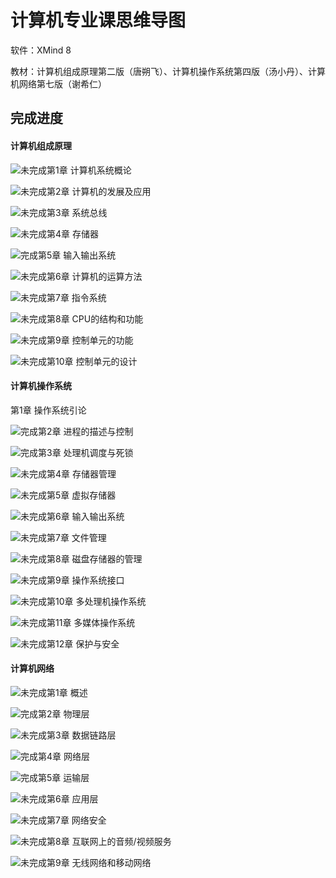 # 计算机专业课思维导图



软件：XMind 8

教材：计算机组成原理第二版（唐朔飞）、计算机操作系统第四版（汤小丹）、计算机网络第七版（谢希仁）





## 完成进度

#### 计算机组成原理

![未完成](https://img.shields.io/badge/%E5%AE%8C%E6%88%90%E7%8A%B6%E6%80%81-%E6%9C%AA%E5%AE%8C%E6%88%90-red.svg)第1章  计算机系统概论

![未完成](https://img.shields.io/badge/%E5%AE%8C%E6%88%90%E7%8A%B6%E6%80%81-%E6%9C%AA%E5%AE%8C%E6%88%90-red.svg)第2章  计算机的发展及应用

![未完成](https://img.shields.io/badge/%E5%AE%8C%E6%88%90%E7%8A%B6%E6%80%81-%E6%9C%AA%E5%AE%8C%E6%88%90-red.svg)第3章  系统总线

![未完成](https://img.shields.io/badge/%E5%AE%8C%E6%88%90%E7%8A%B6%E6%80%81-%E6%9C%AA%E5%AE%8C%E6%88%90-red.svg)第4章  存储器

![完成](https://img.shields.io/badge/完成状态-完成-green.svg)第5章  输入输出系统 

![未完成](https://img.shields.io/badge/%E5%AE%8C%E6%88%90%E7%8A%B6%E6%80%81-%E6%9C%AA%E5%AE%8C%E6%88%90-red.svg)第6章  计算机的运算方法

![未完成](https://img.shields.io/badge/%E5%AE%8C%E6%88%90%E7%8A%B6%E6%80%81-%E6%9C%AA%E5%AE%8C%E6%88%90-red.svg)第7章  指令系统

![未完成](https://img.shields.io/badge/%E5%AE%8C%E6%88%90%E7%8A%B6%E6%80%81-%E6%9C%AA%E5%AE%8C%E6%88%90-red.svg)第8章  CPU的结构和功能

![未完成](https://img.shields.io/badge/%E5%AE%8C%E6%88%90%E7%8A%B6%E6%80%81-%E6%9C%AA%E5%AE%8C%E6%88%90-red.svg)第9章  控制单元的功能

![未完成](https://img.shields.io/badge/%E5%AE%8C%E6%88%90%E7%8A%B6%E6%80%81-%E6%9C%AA%E5%AE%8C%E6%88%90-red.svg)第10章  控制单元的设计




#### 计算机操作系统

第1章 操作系统引论

![完成](https://img.shields.io/badge/完成状态-完成-green.svg)第2章 进程的描述与控制 

![完成](https://img.shields.io/badge/完成状态-完成-green.svg)第3章 处理机调度与死锁 

![未完成](https://img.shields.io/badge/%E5%AE%8C%E6%88%90%E7%8A%B6%E6%80%81-%E6%9C%AA%E5%AE%8C%E6%88%90-red.svg)第4章 存储器管理

![未完成](https://img.shields.io/badge/%E5%AE%8C%E6%88%90%E7%8A%B6%E6%80%81-%E6%9C%AA%E5%AE%8C%E6%88%90-red.svg)第5章 虚拟存储器

![未完成](https://img.shields.io/badge/%E5%AE%8C%E6%88%90%E7%8A%B6%E6%80%81-%E6%9C%AA%E5%AE%8C%E6%88%90-red.svg)第6章 输入输出系统

![未完成](https://img.shields.io/badge/%E5%AE%8C%E6%88%90%E7%8A%B6%E6%80%81-%E6%9C%AA%E5%AE%8C%E6%88%90-red.svg)第7章 文件管理

![未完成](https://img.shields.io/badge/%E5%AE%8C%E6%88%90%E7%8A%B6%E6%80%81-%E6%9C%AA%E5%AE%8C%E6%88%90-red.svg)第8章 磁盘存储器的管理

![未完成](https://img.shields.io/badge/%E5%AE%8C%E6%88%90%E7%8A%B6%E6%80%81-%E6%9C%AA%E5%AE%8C%E6%88%90-red.svg)第9章 操作系统接口

![未完成](https://img.shields.io/badge/%E5%AE%8C%E6%88%90%E7%8A%B6%E6%80%81-%E6%9C%AA%E5%AE%8C%E6%88%90-red.svg)第10章 多处理机操作系统

![未完成](https://img.shields.io/badge/%E5%AE%8C%E6%88%90%E7%8A%B6%E6%80%81-%E6%9C%AA%E5%AE%8C%E6%88%90-red.svg)第11章 多媒体操作系统

![未完成](https://img.shields.io/badge/%E5%AE%8C%E6%88%90%E7%8A%B6%E6%80%81-%E6%9C%AA%E5%AE%8C%E6%88%90-red.svg)第12章 保护与安全



#### 计算机网络



![未完成](https://img.shields.io/badge/%E5%AE%8C%E6%88%90%E7%8A%B6%E6%80%81-%E6%9C%AA%E5%AE%8C%E6%88%90-red.svg)第1章 概述

![完成](https://img.shields.io/badge/完成状态-完成-green.svg)第2章 物理层  

![未完成](https://img.shields.io/badge/%E5%AE%8C%E6%88%90%E7%8A%B6%E6%80%81-%E6%9C%AA%E5%AE%8C%E6%88%90-red.svg)第3章 数据链路层

![完成](https://img.shields.io/badge/完成状态-完成-green.svg)第4章 网络层 

![完成](https://img.shields.io/badge/完成状态-完成-green.svg)第5章 运输层

![未完成](https://img.shields.io/badge/%E5%AE%8C%E6%88%90%E7%8A%B6%E6%80%81-%E6%9C%AA%E5%AE%8C%E6%88%90-red.svg)第6章 应用层

![未完成](https://img.shields.io/badge/%E5%AE%8C%E6%88%90%E7%8A%B6%E6%80%81-%E6%9C%AA%E5%AE%8C%E6%88%90-red.svg)第7章 网络安全 

![未完成](https://img.shields.io/badge/%E5%AE%8C%E6%88%90%E7%8A%B6%E6%80%81-%E6%9C%AA%E5%AE%8C%E6%88%90-red.svg)第8章 互联网上的音频/视频服务 

![未完成](https://img.shields.io/badge/%E5%AE%8C%E6%88%90%E7%8A%B6%E6%80%81-%E6%9C%AA%E5%AE%8C%E6%88%90-red.svg)第9章 无线网络和移动网络 
